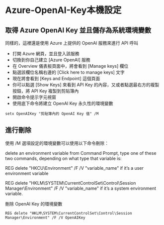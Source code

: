 # Azure-OpenAI-Key本機設定

## 取得 Azure OpenAI Key 並且儲存為系統環境變數

同樣的，這裡還是使用 Azure 上提供的 OpenAI 服務來進行 API 呼叫

* 打開 Azure 網頁，並且登入該服務
* 切換到你自己建立 [Azure OpenAI] 服務
* 在 Overview 儀表板頁面中，將會看到 [Manage keys] 欄位
* 點選該欄位名稱右邊的 [Click here to manage keys] 文字
* 現在將會看到 [Keys and Endpoint] 這個頁面
* 你可以點選 [Show Keys] 來看到 API Key 的內容，又或者點選最右方的複製按鈕，將 API Key 複製到剪貼簿內
* 開啟命令提示字元視窗
* 使用底下命令將建立 OpenAI Key 永久性的環境變數

```
setx OpenAIKey "剪貼簿內的 OpenAI Key 值" /M
```

## 進行刪除

使用 /M 選項設定的環境變數可以使用以下命令刪除：

delete an environment variable from Command Prompt, type one of these two commands, depending on what type that variable is:

REG delete "HKCU\Environment" /F /V "variable_name" if it’s a user environment variable

REG delete "HKLM\SYSTEM\CurrentControlSet\Control\Session Manager\Environment" /F /V "variable_name" if it’s a system environment variable.

刪除 OpenAI Key 的環境變數

```
REG delete "HKLM\SYSTEM\CurrentControlSet\Control\Session Manager\Environment" /F /V OpenAIKey
```

